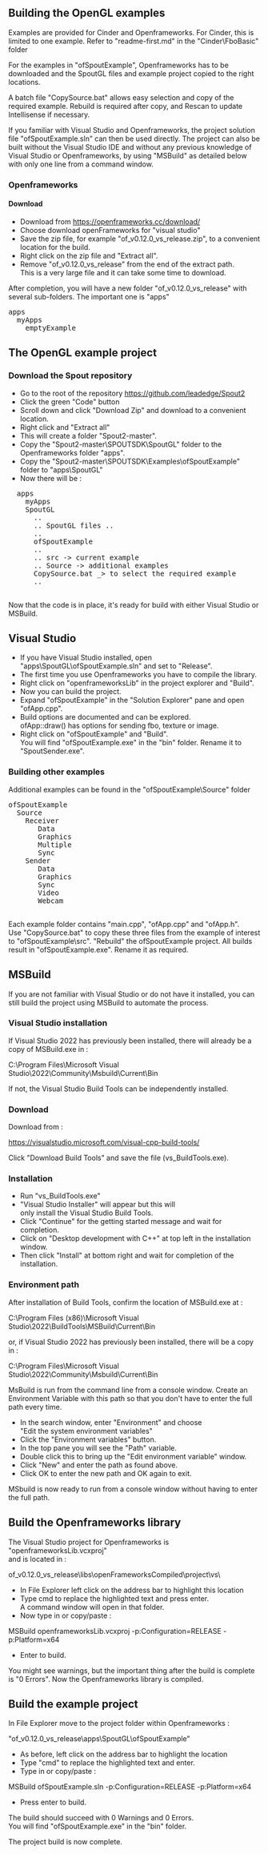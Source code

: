 ## Building the OpenGL examples

Examples are provided for Cinder and Openframeworks. For Cinder, this is limited to one example. Refer to "readme-first.md" in the "Cinder\FboBasic" folder

For the examples in "ofSpoutExample", Openframeworks has to be downloaded and the SpoutGL files and example project copied to the right locations.

A batch file "CopySource.bat" allows easy selection and copy of the required example. Rebuild is required after copy, and Rescan to update Intellisense if necessary.

If you familiar with Visual Studio and Openframeworks, the project solution file "ofSpoutExample.sln" can then be used directly. The project can also be built without the Visual Studio IDE and without any previous knowledge of Visual Studio or Openframeworks, by using "MSBuild" as detailed below with only one line from a command window.

### Openframeworks

#### Download

- Download from https://openframeworks.cc/download/
- Choose download openFrameworks for "visual studio"
- Save the zip file, for example "of_v0.12.0_vs_release.zip", to a convenient location for the build.
- Right click on the zip file and "Extract all".
- Remove "of_v0.12.0_vs_release" from the end of the extract path.<br>
  This is a very large file and it can take some time to download.

After completion, you will have a new folder "of_v0.12.0_vs_release" with several sub-folders.
The important one is "apps"
<pre>
apps
  myApps
    emptyExample
</pre>

## The OpenGL example project

### Download the Spout repository

- Go to the root of the repository https://github.com/leadedge/Spout2
- Click the green "Code" button
- Scroll down and click "Download Zip" and download to a convenient location.
- Right click and "Extract all"
- This will create a folder "Spout2-master\".
- Copy the "Spout2-master\SPOUTSDK\SpoutGL" folder to the Openframeworks folder "apps\".
- Copy the "Spout2-master\SPOUTSDK\Examples\ofSpoutExample" folder to "apps\SpoutGL\"
- Now there will be :

<pre>
  apps
    myApps
    SpoutGL
	  ..
	  .. SpoutGL files ..
	  ..
	  ofSpoutExample
	  ..
	  .. src -> current example
	  .. Source -> additional examples
	  CopySource.bat _> to select the required example
	  ..
 </pre>

Now that the code is in place, it's ready for build with either Visual Studio or MSBuild.

 ## Visual Studio
 
- If you have Visual Studio installed, open "apps\SpoutGL\ofSpoutExample.sln" and set to "Release".<br>
- The first time you use Openframeworks you have to compile the library.<br>
- Right click on "openframeworksLib" in the project explorer and "Build".<br>
- Now you can build the project.<br> 
- Expand "ofSpoutExample" in the "Solution Explorer" pane and open "ofApp.cpp".<br>
- Build options are documented and can be explored.<br>
ofApp::draw() has options for sending fbo, texture or image.<br>
- Right click on "ofSpoutExample" and "Build".<br>
You will find "ofSpoutExample.exe" in the "bin" folder. Rename it to "SpoutSender.exe".<br>

### Building other examples

Additional examples can be found in the "ofSpoutExample\Source" folder

<pre>
ofSpoutExample
  Source
    Receiver
       Data
       Graphics
       Multiple
       Sync
    Sender
       Data
       Graphics
       Sync
       Video
       Webcam
 </pre>
 
Each example folder contains "main.cpp", "ofApp.cpp" and "ofApp.h".\
Use "CopySource.bat" to copy these three files from the example of interest to "ofSpoutExample\src\". "Rebuild" the ofSpoutExample project. All builds result in "ofSpoutExample.exe". Rename it as required.

   
## MSBuild

If you are not familiar with Visual Studio or do not have it installed, you can still build the project using MSBuild to automate the process.

### Visual Studio installation

If Visual Studio 2022 has previously been installed, there will already be a copy of MSBuild.exe in :

C:\Program Files\Microsoft Visual Studio\2022\Community\Msbuild\Current\Bin

If not, the Visual Studio Build Tools can be independently installed.

### Download

Download from :

https://visualstudio.microsoft.com/visual-cpp-build-tools/

Click "Download Build Tools" and save the file (vs_BuildTools.exe).

### Installation

- Run "vs_BuildTools.exe"
- "Visual Studio Installer" will appear but this will<br>only install the Visual Studio Build Tools.
- Click "Continue" for the getting started message and wait for completion.
- Click on "Desktop development with C++" at top left in the installation window.
- Then click "Install" at bottom right and wait for completion of the installation.

### Environment path

After installation of Build Tools, confirm the location of MSBuild.exe at :

C:\Program Files (x86)\Microsoft Visual Studio\2022\BuildTools\MSBuild\Current\Bin

or, if Visual Studio 2022 has previously been installed, there will be a copy in :

C:\Program Files\Microsoft Visual Studio\2022\Community\Msbuild\Current\Bin

MsBuild is run from the command line from a console window. Create an Environment Variable with this path so that you don't have to enter the full path every time.

- In the search window, enter "Environment" and choose<br>"Edit the system environment variables"
- Click the "Environment variables" button.
- In the top pane you will see the "Path" variable.
- Double click this to bring up the "Edit environment variable" window.
- Click "New" and enter the path as found above.
- Click OK to enter the new path and OK again to exit.

MSbuild is now ready to run from a console window without having to enter the full path.


## Build the Openframeworks library

The Visual Studio project for Openframeworks is "openframeworksLib.vcxproj"<br>
and is located in :

of_v0.12.0_vs_release\libs\openFrameworksCompiled\project\vs\

- In File Explorer left click on the address bar to highlight this location
- Type cmd to replace the highlighted text and press enter.<br>
A command window will open in that folder.
- Now type in or copy/paste :

MSBuild openframeworksLib.vcxproj -p:Configuration=RELEASE -p:Platform=x64

- Enter to build.

You might see warnings, but the important thing after the build is complete is "0 Errors".
Now the Openframeworks library is compiled.

	  
## Build the example project

In File Explorer move to the project folder within Openframeworks :

"of_v0.12.0_vs_release\apps\SpoutGL\ofSpoutExample" 

- As before, left click on the address bar to highlight the location
- Type "cmd" to replace the highlighted text and enter.
- Type in or copy/paste :

MSBuild ofSpoutExample.sln -p:Configuration=RELEASE -p:Platform=x64

- Press enter to build.

The build should succeed with 0 Warnings and 0 Errors.<br>
You will find "ofSpoutExample.exe" in the "bin" folder.<br>

The project build is now complete.


